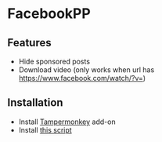 # FacebookPP

## Features
- Hide sponsored posts 
- Download video (only works when url has https://www.facebook.com/watch/?v=)

## Installation
- Install [Tampermonkey](https://www.tampermonkey.net/) add-on
- Install [this script](https://github.com/ducng99/FacebookPP/raw/master/FacebookPP.user.js)
